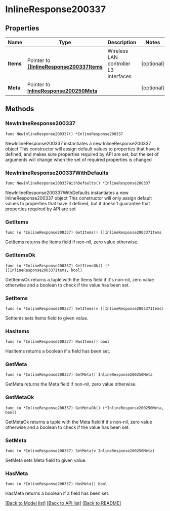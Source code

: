 # InlineResponse200337

## Properties

Name | Type | Description | Notes
------------ | ------------- | ------------- | -------------
**Items** | Pointer to [**[]InlineResponse200337Items**](InlineResponse200337Items.md) | Wireless LAN controller L3 interfaces | [optional] 
**Meta** | Pointer to [**InlineResponse200250Meta**](InlineResponse200250Meta.md) |  | [optional] 

## Methods

### NewInlineResponse200337

`func NewInlineResponse200337() *InlineResponse200337`

NewInlineResponse200337 instantiates a new InlineResponse200337 object
This constructor will assign default values to properties that have it defined,
and makes sure properties required by API are set, but the set of arguments
will change when the set of required properties is changed

### NewInlineResponse200337WithDefaults

`func NewInlineResponse200337WithDefaults() *InlineResponse200337`

NewInlineResponse200337WithDefaults instantiates a new InlineResponse200337 object
This constructor will only assign default values to properties that have it defined,
but it doesn't guarantee that properties required by API are set

### GetItems

`func (o *InlineResponse200337) GetItems() []InlineResponse200337Items`

GetItems returns the Items field if non-nil, zero value otherwise.

### GetItemsOk

`func (o *InlineResponse200337) GetItemsOk() (*[]InlineResponse200337Items, bool)`

GetItemsOk returns a tuple with the Items field if it's non-nil, zero value otherwise
and a boolean to check if the value has been set.

### SetItems

`func (o *InlineResponse200337) SetItems(v []InlineResponse200337Items)`

SetItems sets Items field to given value.

### HasItems

`func (o *InlineResponse200337) HasItems() bool`

HasItems returns a boolean if a field has been set.

### GetMeta

`func (o *InlineResponse200337) GetMeta() InlineResponse200250Meta`

GetMeta returns the Meta field if non-nil, zero value otherwise.

### GetMetaOk

`func (o *InlineResponse200337) GetMetaOk() (*InlineResponse200250Meta, bool)`

GetMetaOk returns a tuple with the Meta field if it's non-nil, zero value otherwise
and a boolean to check if the value has been set.

### SetMeta

`func (o *InlineResponse200337) SetMeta(v InlineResponse200250Meta)`

SetMeta sets Meta field to given value.

### HasMeta

`func (o *InlineResponse200337) HasMeta() bool`

HasMeta returns a boolean if a field has been set.


[[Back to Model list]](../README.md#documentation-for-models) [[Back to API list]](../README.md#documentation-for-api-endpoints) [[Back to README]](../README.md)


